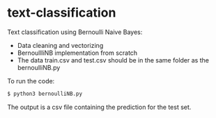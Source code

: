 # text-classification
Text classification using Bernoulli Naive Bayes:

- Data cleaning and vectorizing
- BernoullliNB implementation from scratch 
- The data train.csv and test.csv should be in the same folder as the bernoulliNB.py

To run the code:

```bash
$ python3 bernoulliNB.py
```

The output is a csv file containing the prediction for the test set.
